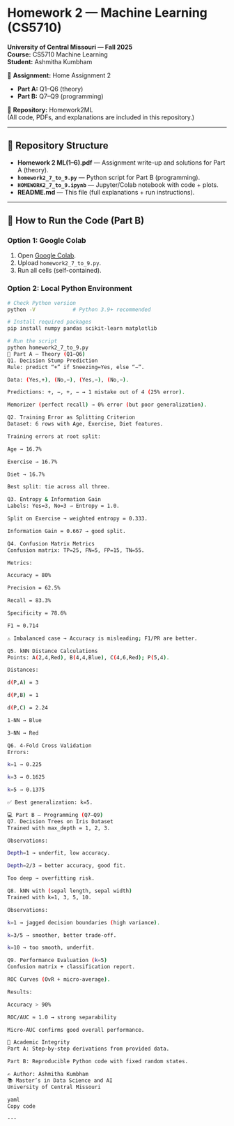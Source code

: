 # Homework 2 — Machine Learning (CS5710)

**University of Central Missouri — Fall 2025**  
**Course:** CS5710 Machine Learning  
**Student:** Ashmitha Kumbham  

📘 **Assignment:** Home Assignment 2  
- **Part A:** Q1–Q6 (theory)  
- **Part B:** Q7–Q9 (programming)  

📂 **Repository:** Homework2ML  
(All code, PDFs, and explanations are included in this repository.)

---

## 📑 Repository Structure
- **Homework 2 ML(1–6).pdf** — Assignment write-up and solutions for Part A (theory).  
- **`homework2_7_to_9.py`** — Python script for Part B (programming).  
- **`HOMEWORK2_7_to_9.ipynb`** — Jupyter/Colab notebook with code + plots.  
- **README.md** — This file (full explanations + run instructions).  

---

## 🔧 How to Run the Code (Part B)

### Option 1: Google Colab
1. Open [Google Colab](https://colab.research.google.com/).  
2. Upload `homework2_7_to_9.py`.  
3. Run all cells (self-contained).  

### Option 2: Local Python Environment
```bash
# Check Python version
python -V            # Python 3.9+ recommended

# Install required packages
pip install numpy pandas scikit-learn matplotlib

# Run the script
python homework2_7_to_9.py
📘 Part A — Theory (Q1–Q6)
Q1. Decision Stump Prediction
Rule: predict “+” if Sneezing=Yes, else “−”.

Data: (Yes,+), (No,−), (Yes,−), (No,−).

Predictions: +, −, +, − → 1 mistake out of 4 (25% error).

Memorizer (perfect recall) → 0% error (but poor generalization).

Q2. Training Error as Splitting Criterion
Dataset: 6 rows with Age, Exercise, Diet features.

Training errors at root split:

Age → 16.7%

Exercise → 16.7%

Diet → 16.7%

Best split: tie across all three.

Q3. Entropy & Information Gain
Labels: Yes=3, No=3 → Entropy = 1.0.

Split on Exercise → weighted entropy = 0.333.

Information Gain = 0.667 → good split.

Q4. Confusion Matrix Metrics
Confusion matrix: TP=25, FN=5, FP=15, TN=55.

Metrics:

Accuracy = 80%

Precision = 62.5%

Recall = 83.3%

Specificity = 78.6%

F1 ≈ 0.714

⚠️ Imbalanced case → Accuracy is misleading; F1/PR are better.

Q5. kNN Distance Calculations
Points: A(2,4,Red), B(4,4,Blue), C(4,6,Red); P(5,4).

Distances:

d(P,A) = 3

d(P,B) = 1

d(P,C) = 2.24

1-NN → Blue

3-NN → Red

Q6. 4-Fold Cross Validation
Errors:

k=1 → 0.225

k=3 → 0.1625

k=5 → 0.1375

✅ Best generalization: k=5.

💻 Part B — Programming (Q7–Q9)
Q7. Decision Trees on Iris Dataset
Trained with max_depth = 1, 2, 3.

Observations:

Depth=1 → underfit, low accuracy.

Depth=2/3 → better accuracy, good fit.

Too deep → overfitting risk.

Q8. kNN with (sepal length, sepal width)
Trained with k=1, 3, 5, 10.

Observations:

k=1 → jagged decision boundaries (high variance).

k=3/5 → smoother, better trade-off.

k=10 → too smooth, underfit.

Q9. Performance Evaluation (k=5)
Confusion matrix + classification report.

ROC Curves (OvR + micro-average).

Results:

Accuracy > 90%

ROC/AUC ≈ 1.0 → strong separability

Micro-AUC confirms good overall performance.

📌 Academic Integrity
Part A: Step-by-step derivations from provided data.

Part B: Reproducible Python code with fixed random states.

✍️ Author: Ashmitha Kumbham
📚 Master’s in Data Science and AI
University of Central Missouri

yaml
Copy code

---


